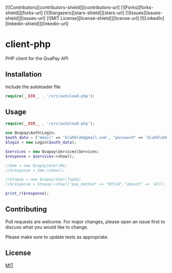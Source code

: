 <!-- Improved compatibility of back to top link: See: https://github.com/othneildrew/Best-README-Template/pull/73 -->
<a name="readme-top"></a>
<!--
*** Thanks for checking out the Best-README-Template. If you have a suggestion
*** that would make this better, please fork the repo and create a pull request
*** or simply open an issue with the tag "enhancement".
*** Don't forget to give the project a star!
*** Thanks again! Now go create something AMAZING! :D
-->



<!-- PROJECT SHIELDS -->
<!--
*** I'm using markdown "reference style" links for readability.
*** Reference links are enclosed in brackets [ ] instead of parentheses ( ).
*** See the bottom of this document for the declaration of the reference variables
*** for contributors-url, forks-url, etc. This is an optional, concise syntax you may use.
*** https://www.markdownguide.org/basic-syntax/#reference-style-links
-->
[![Contributors][contributors-shield]][contributors-url]
[![Forks][forks-shield]][forks-url]
[![Stargazers][stars-shield]][stars-url]
[![Issues][issues-shield]][issues-url]
[![MIT License][license-shield]][license-url]
[![LinkedIn][linkedin-shield]][linkedin-url]


# client-php
PHP client for the QvaPay API

## Installation
Include the autoloader file

```php
require(__DIR__ . '/src/autoload.php');  
```

## Usage

```php
require(__DIR__ . '/src/autoload.php');  

use Qvapay\Auth\Login;
$auth_data = ["email" => 'blahblah@gmail.com', "password" => 'blahblahblah'];
$login = new Login($auth_data);

$services = new Qvapay\Services\Services;
$response = $services->show();

//$me = new Qvapay\User\Me;
//$response = $me->show();

//$topup = new Qvapay\User\TopUp;
//$response = $topup->show(["pay_method" => "BTCLN","amount" =>  67]);

print_r($response);
```

## Contributing

Pull requests are welcome. For major changes, please open an issue first
to discuss what you would like to change.

Please make sure to update tests as appropriate.

## License

[MIT](https://choosealicense.com/licenses/mit/)
